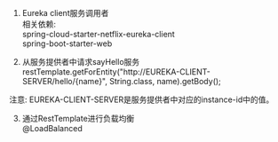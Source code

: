 1. Eureka client服务调用者  
相关依赖:  
spring-cloud-starter-netflix-eureka-client  
spring-boot-starter-web  

2. 从服务提供者中请求sayHello服务  
restTemplate.getForEntity("http://EUREKA-CLIENT-SERVER/hello/{name}",
                String.class, name).getBody();  

注意: EUREKA-CLIENT-SERVER是服务提供者中对应的instance-id中的值。

3. 通过RestTemplate进行负载均衡  
@LoadBalanced  

                